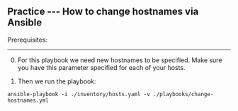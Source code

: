 ## Practice --- How to change hostnames via Ansible

Prerequisites:

---------------------------------------------------------------------------
0. For this playbook we need new hostnames to be specified.
Make sure you have this parameter specified for each of your hosts.

1. Then we run the playbook:
```
ansible-playbook -i ./inventory/hosts.yaml -v ./playbooks/change-hostnames.yml
```
